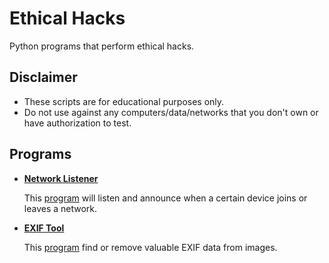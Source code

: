 # Ethical Hacks

Python programs that perform ethical hacks.

## Disclaimer

- These scripts are for educational purposes only.
- Do not use against any computers/data/networks that you don't own or have authorization to test.

## Programs

- **[Network Listener](Network-Listener/README.md)**

  This [program](Network-Listener/listener.py) will listen and announce when a certain device joins or leaves a network.

- **[EXIF Tool](EXIF-Tool/README.md)**

  This [program](EXIF-Tool/exif.py) find or remove valuable EXIF data from images.
